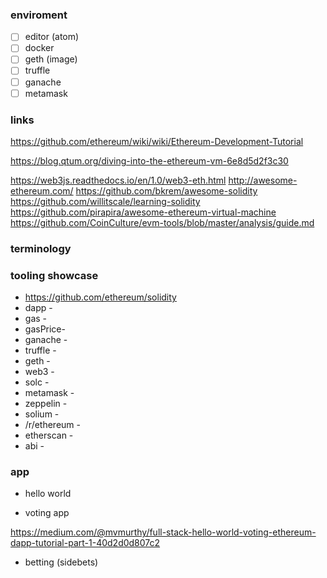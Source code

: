 ### enviroment
- [ ] editor (atom)
- [ ] docker
- [ ] geth (image)
- [ ] truffle
- [ ] ganache
- [ ] metamask

### links
https://github.com/ethereum/wiki/wiki/Ethereum-Development-Tutorial

https://blog.qtum.org/diving-into-the-ethereum-vm-6e8d5d2f3c30

https://web3js.readthedocs.io/en/1.0/web3-eth.html
http://awesome-ethereum.com/
https://github.com/bkrem/awesome-solidity
https://github.com/willitscale/learning-solidity
https://github.com/pirapira/awesome-ethereum-virtual-machine
https://github.com/CoinCulture/evm-tools/blob/master/analysis/guide.md

### terminology


### tooling showcase

* https://github.com/ethereum/solidity
* dapp -
* gas -
* gasPrice-
* ganache -
* truffle -
* geth -
* web3 -
* solc -
* metamask -
* zeppelin -
* solium -
* /r/ethereum -
* etherscan -
* abi -

### app

* hello world

* voting app

https://medium.com/@mvmurthy/full-stack-hello-world-voting-ethereum-dapp-tutorial-part-1-40d2d0d807c2

* betting (sidebets)
